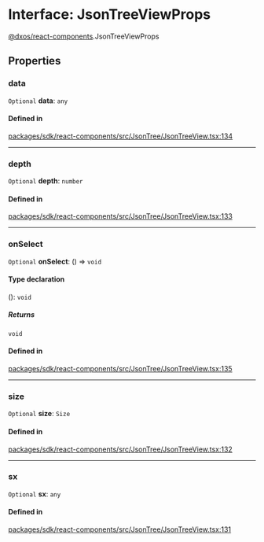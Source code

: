 # Interface: JsonTreeViewProps

[@dxos/react-components](../modules/dxos_react_components.md).JsonTreeViewProps

## Properties

### data

 `Optional` **data**: `any`

#### Defined in

[packages/sdk/react-components/src/JsonTree/JsonTreeView.tsx:134](https://github.com/dxos/dxos/blob/db8188dae/packages/sdk/react-components/src/JsonTree/JsonTreeView.tsx#L134)

___

### depth

 `Optional` **depth**: `number`

#### Defined in

[packages/sdk/react-components/src/JsonTree/JsonTreeView.tsx:133](https://github.com/dxos/dxos/blob/db8188dae/packages/sdk/react-components/src/JsonTree/JsonTreeView.tsx#L133)

___

### onSelect

 `Optional` **onSelect**: () => `void`

#### Type declaration

(): `void`

##### Returns

`void`

#### Defined in

[packages/sdk/react-components/src/JsonTree/JsonTreeView.tsx:135](https://github.com/dxos/dxos/blob/db8188dae/packages/sdk/react-components/src/JsonTree/JsonTreeView.tsx#L135)

___

### size

 `Optional` **size**: `Size`

#### Defined in

[packages/sdk/react-components/src/JsonTree/JsonTreeView.tsx:132](https://github.com/dxos/dxos/blob/db8188dae/packages/sdk/react-components/src/JsonTree/JsonTreeView.tsx#L132)

___

### sx

 `Optional` **sx**: `any`

#### Defined in

[packages/sdk/react-components/src/JsonTree/JsonTreeView.tsx:131](https://github.com/dxos/dxos/blob/db8188dae/packages/sdk/react-components/src/JsonTree/JsonTreeView.tsx#L131)
